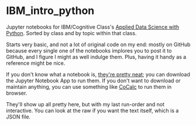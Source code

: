 # IBM_intro_python
Jupyter notebooks for IBM/Cognitive Class's [Applied Data Science with Python](https://cognitiveclass.ai/learn/data-science-with-python/). Sorted by class and by topic within that class.

Starts very basic, and not a lot of original code on my end: mostly on GitHub because every single one of the notebooks implores you to post it to GitHub, and I figure I might as well indulge them. Plus, having it handy as a reference might be nice.

If you don't know what a notebook is, [they're pretty neat](https://jupyter-notebook-beginner-guide.readthedocs.io/en/latest/what_is_jupyter.html); you can download the Jupyter Notebook App to run them. If you don't want to download or maintain anything, you can use something like [CoCalc](https://cocalc.com/doc/jupyter-notebook.html) to run them in browser.

They'll show up all pretty here, but with my last run-order and not interactive. You can look at the raw if you want the text itself, which is a JSON file.
